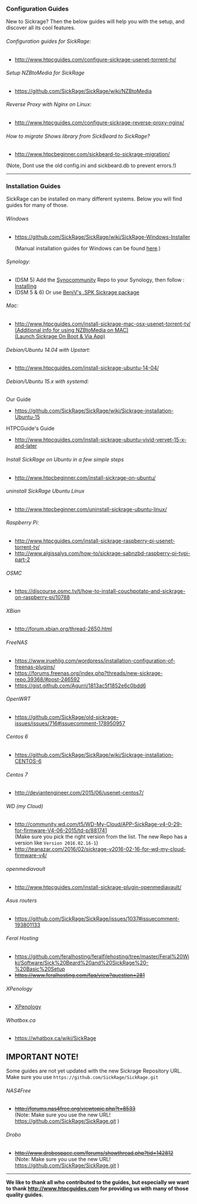 ### Configuration Guides

New to Sickrage? Then the below guides will help you with the setup, and discover all its cool features.

###### Configuration guides for SickRage:
* http://www.htpcguides.com/configure-sickrage-usenet-torrent-tv/

###### Setup NZBtoMedia for SickRage
* https://github.com/SickRage/SickRage/wiki/NZBtoMedia

###### Reverse Proxy with Nginx on Linux:
* http://www.htpcguides.com/configure-sickrage-reverse-proxy-nginx/

###### How to migrate Shows library from SickBeard to SickRage?
* http://www.htpcbeginner.com/sickbeard-to-sickrage-migration/

(Note, Dont use the old config.ini and sickbeard.db to prevent errors.!)

--------------------
### Installation Guides

SickRage can be installed on many different systems. Below you will find guides for many of those.

###### Windows
* https://github.com/SickRage/SickRage/wiki/SickRage-Windows-Installer

  (Manual installation guides for Windows can be found [here](https://github.com/SickRage/SickRage/wiki/SickRage-Windows-Installer#manual-installation-guides-for-windows).)

###### Synology:

* (DSM 5) Add the [Synocommunity](https://synocommunity.com/#easy-install) Repo to your Synology, then follow : [Installing](https://github.com/SickRage/SickRage/wiki/Switching-your-Synology's-Sickrage-to-the-new-repository#install-sickrage)  
* (DSM 5 & 6) Or use [BenjV's .SPK Sickrage package](https://github.com/BenjV/SYNO-packages/raw/master/SickRage%20DSM%206%20noarch%20V1.0.spk)

###### Mac:
* http://www.htpcguides.com/install-sickrage-mac-osx-usenet-torrent-tv/  
[(Additional info for using NZBtoMedia on MAC)](https://gist.github.com/XxUnkn0wnxX/bf3d848232f4a71b6556)    
[(Launch Sickrage On Boot & Via App)](https://gist.github.com/XxUnkn0wnxX/d199daecc5c414174cf9)  

###### Debian/Ubuntu 14.04 with Upstart:
* http://www.htpcguides.com/install-sickrage-ubuntu-14-04/

###### Debian/Ubuntu 15.x with systemd:
Our Guide
* https://github.com/SickRage/SickRage/wiki/Sickrage-installation-Ubuntu-15

HTPCGuide's Guide
* http://www.htpcguides.com/install-sickrage-ubuntu-vivid-vervet-15-x-and-later

###### Install SickRage on Ubuntu in a few simple steps  
* http://www.htpcbeginner.com/install-sickrage-on-ubuntu/  

###### uninstall SickRage Ubuntu Linux
* http://www.htpcbeginner.com/uninstall-sickrage-ubuntu-linux/

###### Raspberry Pi:
* http://www.htpcguides.com/install-sickrage-raspberry-pi-usenet-torrent-tv/
* http://www.algissalys.com/how-to/sickrage-sabnzbd-raspberry-pi-tvpi-part-2  

###### OSMC 
* https://discourse.osmc.tv/t/how-to-install-couchpotato-and-sickrage-on-raspberry-pi/10788

###### XBian
* http://forum.xbian.org/thread-2650.html  

###### FreeNAS
* https://www.jruehlig.com/wordpress/installation-configuration-of-freenas-plugins/  
* https://forums.freenas.org/index.php?threads/new-sickrage-repo.39368/#post-246592  
* https://gist.github.com/Agurri/1813ac5f1852e6c0bdd6  

###### OpenWRT
* https://github.com/SickRage/old-sickrage-issues/issues/716#issuecomment-178950957

###### Centos 6
* https://github.com/SickRage/SickRage/wiki/Sickrage-installation-CENTOS-6

###### Centos 7
* http://deviantengineer.com/2015/06/usenet-centos7/

###### WD (my Cloud)  
* http://community.wd.com/t5/WD-My-Cloud/APP-SickRage-v4-0-29-for-firmware-V4-06-2015/td-p/881741  
(Make sure you pick the right version from the list. The new Repo has a version like `Version 2016.02.16-1`)  
* http://teanazar.com/2016/02/sickrage-v2016-02-16-for-wd-my-cloud-firmware-v4/  

###### openmediavault
* http://www.htpcguides.com/install-sickrage-plugin-openmediavault/  

###### Asus routers
* https://github.com/SickRage/SickRage/issues/1037#issuecomment-193801133  

###### Feral Hosting  
* https://github.com/feralhosting/feralfilehosting/tree/master/Feral%20Wiki/Software/Sick%20Beard%20and%20SickRage%20-%20Basic%20Setup   
* ~~https://www.feralhosting.com/faq/view?question=281~~  

###### XPenology  
* [XPenology](https://idmedia.no/general/sickrage-dead-long-live-sickrage/)  

###### Whatbox.ca
* https://whatbox.ca/wiki/SickRage


## IMPORTANT NOTE!  
Some guides are not yet updated with the new Sickrage Repository URL.  
Make sure you use `https://github.com/SickRage/SickRage.git`  


###### NAS4Free  
* ~~http://forums.nas4free.org/viewtopic.php?t=8533~~  
(Note: Make sure you use the new URL! https://github.com/SickRage/SickRage.git )  

###### Drobo
* ~~http://www.drobospace.com/forums/showthread.php?tid=142812~~  
(Note: Make sure you use the new URL! https://github.com/SickRage/SickRage.git )  

------------
**We like to thank all who contributed to the guides, but especially we want to thank http://www.htpcguides.com for providing us with many of those quality guides.**
